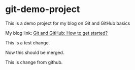 # git-demo-project
This is a demo project for my blog on Git and GitHub basics

My blog link:
[Git and GitHub: How to get started?](https://medium.com/@tobiburrahman786/git-and-github-how-to-get-started-965f68f969a7?sk=1f39bd13f59586dc9840b89966a12ef2)

This is a test change.

Now this should be merged.

This is change from github.
